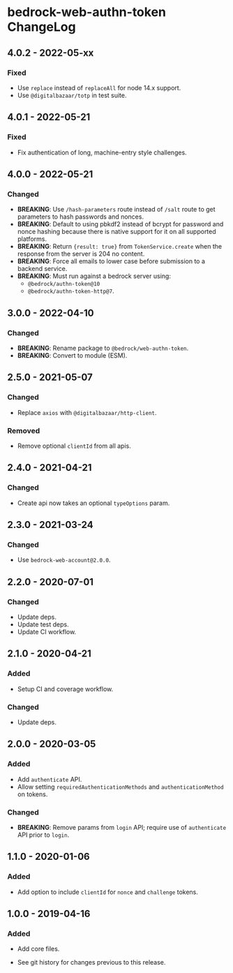 # bedrock-web-authn-token ChangeLog

## 4.0.2 - 2022-05-xx

### Fixed
- Use `replace` instead of `replaceAll` for node 14.x support.
- Use `@digitalbazaar/totp` in test suite.

## 4.0.1 - 2022-05-21

### Fixed
- Fix authentication of long, machine-entry style challenges.

## 4.0.0 - 2022-05-21

### Changed
- **BREAKING**: Use `/hash-parameters` route instead of `/salt` route to
  get parameters to hash passwords and nonces.
- **BREAKING**: Default to using pbkdf2 instead of bcrypt for password
  and nonce hashing because there is native support for it on all supported
  platforms.
- **BREAKING**: Return `{result: true}` from `TokenService.create` when
  the response from the server is 204 no content.
- **BREAKING**: Force all emails to lower case before submission to a backend
  service.
- **BREAKING**: Must run against a bedrock server using:
  - `@bedrock/authn-token@10`
  - `@bedrock/authn-token-http@7`.

## 3.0.0 - 2022-04-10

### Changed
- **BREAKING**: Rename package to `@bedrock/web-authn-token`.
- **BREAKING**: Convert to module (ESM).

## 2.5.0 - 2021-05-07

### Changed
- Replace `axios` with `@digitalbazaar/http-client`.

### Removed
- Remove optional `clientId` from all apis.

## 2.4.0 - 2021-04-21

### Changed
- Create api now takes an optional `typeOptions` param.

## 2.3.0 - 2021-03-24

### Changed
- Use `bedrock-web-account@2.0.0`.

## 2.2.0 - 2020-07-01

### Changed
- Update deps.
- Update test deps.
- Update CI workflow.

## 2.1.0 - 2020-04-21

### Added
- Setup CI and coverage workflow.

### Changed
- Update deps.

## 2.0.0 - 2020-03-05

### Added
- Add `authenticate` API.
- Allow setting `requiredAuthenticationMethods` and `authenticationMethod`
  on tokens.

### Changed
- **BREAKING**: Remove params from `login` API; require use of `authenticate`
  API prior to `login`.

## 1.1.0 - 2020-01-06

### Added
- Add option to include `clientId` for `nonce` and `challenge` tokens.

## 1.0.0 - 2019-04-16

### Added
- Add core files.

- See git history for changes previous to this release.
